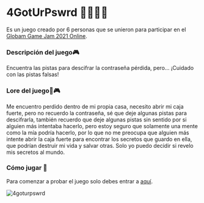 # 4GotUrPswrd 👨‍💻👩‍💻

Es un juego creado por 6 personas que se unieron para participar en el [Globam Game Jam 2021 Online](https://globalgamejam.org/2021/jam-sites/pontificia-universidad-cat%C3%B3lica-de-chile).

### Descripción del juego🎮

Encuentra las pistas para descifrar la contraseña pérdida, pero... ¡Cuidado con las pistas falsas!

### Lore del juego📙🎮

Me encuentro perdido dentro de mi propia casa, necesito abrir mi caja fuerte, pero no recuerdo la contraseña, sé que deje algunas pistas para descifrarla, también recuerdo que deje algunas pistas sin sentido por si alguien más intentaba hacerlo, pero estoy seguro que solamente una mente como la mía podría hacerlo, por lo que no me preocupa que alguien más intente abrir la caja fuerte para encontrar los secretos que guardo en ella, que podrían destruir mi vida y salvar otras. Solo yo puedo decidir si revelo mis secretos al mundo.

### Cómo jugar 🔧

Para comenzar a probar el juego solo debes entrar a [aquí](#).

![4goturpswrd](https://i.imgur.com/cmFcnLp.jpg)
